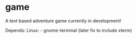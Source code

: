 game
====
A text based adventure game currently in development!

Depends:
  Linux:
    - gnome-terminal (later fix to include xterm)